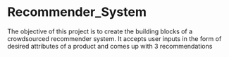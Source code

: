 # Recommender_System
The objective of this project is to create the building blocks of a crowdsourced recommender system. It accepts user inputs in the form of desired attributes of a product and comes up with 3 recommendations
